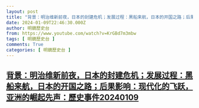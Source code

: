 ```yaml
---
layout: post
title: "背景：明治维新前夜，日本的封建危机；发展过程：黑船来航，日本的开国之路；后果影响：现代化的飞跃，亚洲的崛起先声：歷史事件20240109"
date: 2024-01-09T22:46:30.000Z
author: 明鏡歷史台
from: https://www.youtube.com/watch?v=KrGBd7m3mbw
tags: [ 明鏡歷史台 ]
comments: True
categories: [ 明鏡歷史台 ]
---
```

<!--1704840390000-->
[背景：明治维新前夜，日本的封建危机；发展过程：黑船来航，日本的开国之路；后果影响：现代化的飞跃，亚洲的崛起先声：歷史事件20240109](https://www.youtube.com/watch?v=KrGBd7m3mbw)
------

<div>

</div>
